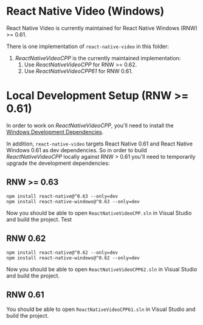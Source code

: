 # React Native Video (Windows)

React Native Video is currently maintained for React Native Windows (RNW) >= 0.61.

There is one implementation of `react-native-video` in this folder:

1. _ReactNativeVideoCPP_ is the currently maintained implementation:
   1. Use _ReactNativeVideoCPP_ for RNW >= 0.62.
   2. Use _ReactNativeVideoCPP61_ for RNW 0.61.

# Local Development Setup (RNW >= 0.61)

In order to work on _ReactNativeVideoCPP_, you'll need to install the [Windows Development Dependencies](https://microsoft.github.io/react-native-windows/docs/rnw-dependencies).

In addition, `react-native-video` targets React Native 0.61 and React Native Windows 0.61 as dev dependencies. So in order to build _ReactNativeVideoCPP_ locally against RNW > 0.61 you'll need to temporarily upgrade the development dependencies:

## RNW >= 0.63

```
npm install react-native@^0.63 --only=dev
npm install react-native-windows@^0.63 --only=dev
```

Now you should be able to open `ReactNativeVideoCPP.sln` in Visual Studio and build the project. Test

## RNW 0.62

```
npm install react-native@^0.62 --only=dev
npm install react-native-windows@^0.62 --only=dev
```

Now you should be able to open `ReactNativeVideoCPP62.sln` in Visual Studio and build the project.

## RNW 0.61

You should be able to open `ReactNativeVideoCPP61.sln` in Visual Studio and build the project.
